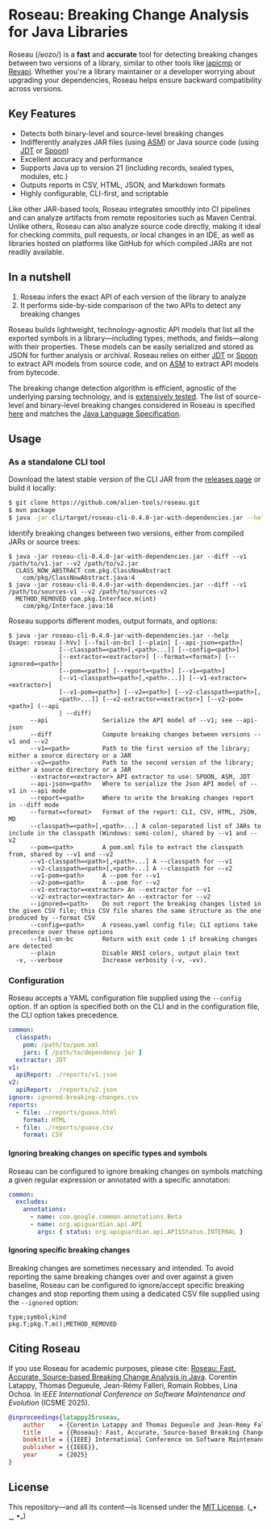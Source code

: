 # Roseau: Breaking Change Analysis for Java Libraries

Roseau (/ʁozo/) is a **fast** and **accurate** tool for detecting breaking changes between two versions of a library, similar to other tools like [japicmp](https://github.com/siom79/japicmp/) or [Revapi](https://github.com/revapi/revapi/).
Whether you're a library maintainer or a developer worrying about upgrading your dependencies, Roseau helps ensure backward compatibility across versions.

## Key Features

  - Detects both binary-level and source-level breaking changes
  - Indifferently analyzes JAR files (using [ASM](https://asm.ow2.io/)) or Java source code (using [JDT](https://github.com/eclipse-jdt/eclipse.jdt.core) or [Spoon](https://github.com/INRIA/spoon))
  - Excellent accuracy and performance
  - Supports Java up to version 21 (including records, sealed types, modules, etc.)
  - Outputs reports in CSV, HTML, JSON, and Markdown formats
  - Highly configurable, CLI-first, and scriptable

Like other JAR-based tools, Roseau integrates smoothly into CI pipelines and can analyze artifacts from remote repositories such as Maven Central.
Unlike others, Roseau can also analyze source code directly, making it ideal for checking commits, pull requests, or local changes in an IDE, as well as libraries hosted on platforms like GitHub for which compiled JARs are not readily available.

## In a nutshell

  1. Roseau infers the exact API of each version of the library to analyze
  2. It performs side-by-side comparison of the two APIs to detect any breaking changes

Roseau builds lightweight, technology-agnostic API models that list all the exported symbols in a library—including types, methods, and fields—along with their properties. These models can be easily serialized and stored as JSON for further analysis or archival.
Roseau relies on either [JDT](https://github.com/eclipse-jdt/eclipse.jdt.core) or [Spoon](https://github.com/INRIA/spoon) to extract API models from source code, and on [ASM](https://asm.ow2.io/) to extract API models from bytecode.


The breaking change detection algorithm is efficient, agnostic of the underlying parsing technology, and is [extensively tested](core/src/test/java/io/github/alien/roseau/diff).
The list of source-level and binary-level breaking changes considered in Roseau is specified [here](core/src/main/java/io/github/alien/roseau/diff/changes/BreakingChangeKind.java) and matches the [Java Language Specification](https://docs.oracle.com/javase/specs/).

## Usage

### As a standalone CLI tool

Download the latest stable version of the CLI JAR from the [releases page](https://github.com/alien-tools/roseau/releases) or build it locally: 

```bash
$ git clone https://github.com/alien-tools/roseau.git
$ mvn package
$ java -jar cli/target/roseau-cli-0.4.0-jar-with-dependencies.jar --help 
```

Identify breaking changes between two versions, either from compiled JARs or source trees:

```
$ java -jar roseau-cli-0.4.0-jar-with-dependencies.jar --diff --v1 /path/to/v1.jar --v2 /path/to/v2.jar
  CLASS_NOW_ABSTRACT com.pkg.ClassNowAbstract
    com/pkg/ClassNowAbstract.java:4
$ java -jar roseau-cli-0.4.0-jar-with-dependencies.jar --diff --v1 /path/to/sources-v1 --v2 /path/to/sources-v2
  METHOD_REMOVED com.pkg.Interface.m(int)
    com/pkg/Interface.java:18
```

Roseau supports different modes, output formats, and options:

```
$ java -jar roseau-cli-0.4.0-jar-with-dependencies.jar --help
Usage: roseau [-hVv] [--fail-on-bc] [--plain] [--api-json=<path>]
              [--classpath=<path>[,<path>...]] [--config=<path>]
              [--extractor=<extractor>] [--format=<format>] [--ignored=<path>]
              [--pom=<path>] [--report=<path>] [--v1=<path>]
              [--v1-classpath=<path>[,<path>...]] [--v1-extractor=<extractor>]
              [--v1-pom=<path>] [--v2=<path>] [--v2-classpath=<path>[,
              <path>...]] [--v2-extractor=<extractor>] [--v2-pom=<path>] (--api
              | --diff)
      --api               Serialize the API model of --v1; see --api-json
      --diff              Compute breaking changes between versions --v1 and --v2
      --v1=<path>         Path to the first version of the library; either a source directory or a JAR
      --v2=<path>         Path to the second version of the library; either a source directory or a JAR
      --extractor=<extractor> API extractor to use: SPOON, ASM, JDT
      --api-json=<path>   Where to serialize the Json API model of --v1 in --api mode
      --report=<path>     Where to write the breaking changes report in --diff mode
      --format=<format>   Format of the report: CLI, CSV, HTML, JSON, MD
      --classpath=<path>[,<path>...] A colon-separated list of JARs to include in the classpath (Windows: semi-colon), shared by --v1 and --v2
      --pom=<path>        A pom.xml file to extract the classpath from, shared by --v1 and --v2
      --v1-classpath=<path>[,<path>...] A --classpath for --v1
      --v2-classpath=<path>[,<path>...] A --classpath for --v2
      --v1-pom=<path>     A --pom for --v1
      --v2-pom=<path>     A --pom for --v2
      --v1-extractor=<extractor> An --extractor for --v1
      --v2-extractor=<extractor> An --extractor for --v2
      --ignored=<path>    Do not report the breaking changes listed in the given CSV file; this CSV file shares the same structure as the one produced by --format CSV
      --config=<path>     A roseau.yaml config file; CLI options take precedence over these options
      --fail-on-bc        Return with exit code 1 if breaking changes are detected
      --plain             Disable ANSI colors, output plain text
  -v, --verbose           Increase verbosity (-v, -vv).
```

### Configuration
Roseau accepts a YAML configuration file supplied using the `--config` option. If an option is specified both on the CLI and in the configuration file, the CLI option takes precedence.

```yaml
common:
  classpath:
    pom: /path/to/pom.xml
    jars: [ /path/to/dependency.jar ]
  extractor: JDT
v1:
  apiReport: ./reports/v1.json
v2:
  apiReport: ./reports/v2.json
ignore: ignored-breaking-changes.csv
reports:
  - file: ./reports/guava.html
    format: HTML
  - file: ./reports/guava.csv
    format: CSV
```

#### Ignoring breaking changes on specific types and symbols
Roseau can be configured to ignore breaking changes on symbols matching a given regular expression or annotated with a specific annotation:

```yaml
common:
  excludes:
    annotations:
      - name: com.google.common.annotations.Beta
      - name: org.apiguardian.api.API
        args: { status: org.apiguardian.api.API$Status.INTERNAL }
```

#### Ignoring specific breaking changes
Breaking changes are sometimes necessary and intended. To avoid reporting the same breaking changes over and over against a given baseline, Roseau can be configured to ignore/accept specific breaking changes and stop reporting them using a dedicated CSV file supplied using the `--ignored` option:

```csv
type;symbol;kind
pkg.T;pkg.T.m();METHOD_REMOVED
```

## Citing Roseau
If you use Roseau for academic purposes, please cite: [Roseau: Fast, Accurate, Source-based Breaking Change Analysis in Java](https://hal.science/hal-05176866/document). Corentin Latappy, Thomas Degueule, Jean-Rémy Falleri, Romain Robbes, Lina Ochoa. In _IEEE International Conference on Software Maintenance and Evolution_ (ICSME 2025).

```bibtex
@inproceedings{latappy25roseau,
    author    = {Corentin Latappy and Thomas Degueule and Jean-Rémy Falleri and Romain Robbes and Lina Ochoa},
    title     = {{Roseau}: Fast, Accurate, Source-based Breaking Change Analysis in {Java}},
    booktitle = {{IEEE} International Conference on Software Maintenance and Evolution, {ICSME} 2025, Auckland, New Zealand, September 7-12, 2025},
    publisher = {{IEEE}},
    year      = {2025}
}
```

## License
This repository—and all its content—is licensed under the [MIT License](https://choosealicense.com/licenses/mit/).  („• ‿ •„) 
